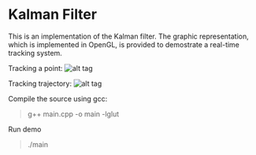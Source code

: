 Kalman Filter
===========
This is an implementation of the Kalman filter. The graphic representation, which is implemented in OpenGL, is provided to demostrate a real-time tracking system.

Tracking a point:
![alt tag](https://raw.githubusercontent.com/yanyanggithub/codesamples/gh-pages/images/tracking_point.gif)


Tracking trajectory:
![alt tag](https://raw.githubusercontent.com/yanyanggithub/codesamples/gh-pages/images/tracking_trajectory.gif)

Compile the source using gcc:
> g++ main.cpp -o main  -lglut

Run demo
> ./main

